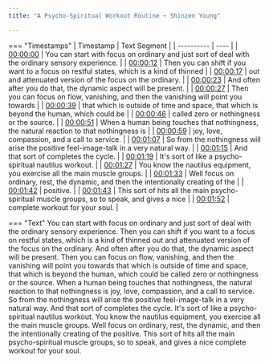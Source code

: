 ```yaml
---
title: "A Psycho-Spiritual Workout Routine ~ Shinzen Young"

---
```

=== "Timestamps"
    | Timestamp | Text Segment |
    | ---------- | ----  |
    | [00:00:00](https://www.youtube.com/watch?v=6RRHTbOAhDg&t=0) |  You can start with focus on ordinary and just sort of deal with the ordinary sensory experience. |
    | [00:00:12](https://www.youtube.com/watch?v=6RRHTbOAhDg&t=12) |  Then you can shift if you want to a focus on restful states, which is a kind of thinned |
    | [00:00:17](https://www.youtube.com/watch?v=6RRHTbOAhDg&t=17) |  out and attenuated version of the focus on the ordinary. |
    | [00:00:23](https://www.youtube.com/watch?v=6RRHTbOAhDg&t=23) |  And often after you do that, the dynamic aspect will be present. |
    | [00:00:27](https://www.youtube.com/watch?v=6RRHTbOAhDg&t=27) |  Then you can focus on flow, vanishing, and then the vanishing will point you towards |
    | [00:00:39](https://www.youtube.com/watch?v=6RRHTbOAhDg&t=39) |  that which is outside of time and space, that which is beyond the human, which could be |
    | [00:00:46](https://www.youtube.com/watch?v=6RRHTbOAhDg&t=46) |  called zero or nothingness or the source. |
    | [00:00:51](https://www.youtube.com/watch?v=6RRHTbOAhDg&t=51) |  When a human being touches that nothingness, the natural reaction to that nothingness is |
    | [00:00:59](https://www.youtube.com/watch?v=6RRHTbOAhDg&t=59) |  joy, love, compassion, and a call to service. |
    | [00:01:07](https://www.youtube.com/watch?v=6RRHTbOAhDg&t=67) |  So from the nothingness will arise the positive feel-image-talk in a very natural way. |
    | [00:01:15](https://www.youtube.com/watch?v=6RRHTbOAhDg&t=75) |  And that sort of completes the cycle. |
    | [00:01:19](https://www.youtube.com/watch?v=6RRHTbOAhDg&t=79) |  It's sort of like a psycho-spiritual nautilus workout. |
    | [00:01:27](https://www.youtube.com/watch?v=6RRHTbOAhDg&t=87) |  You know the nautilus equipment, you exercise all the main muscle groups. |
    | [00:01:33](https://www.youtube.com/watch?v=6RRHTbOAhDg&t=93) |  Well focus on ordinary, rest, the dynamic, and then the intentionally creating of the |
    | [00:01:42](https://www.youtube.com/watch?v=6RRHTbOAhDg&t=102) |  positive. |
    | [00:01:43](https://www.youtube.com/watch?v=6RRHTbOAhDg&t=103) |  This sort of hits all the main psycho-spiritual muscle groups, so to speak, and gives a nice |
    | [00:01:52](https://www.youtube.com/watch?v=6RRHTbOAhDg&t=112) |  complete workout for your soul. |

=== "Text"
     You can start with focus on ordinary and just sort of deal with the ordinary sensory experience. Then you can shift if you want to a focus on restful states, which is a kind of thinned out and attenuated version of the focus on the ordinary. And often after you do that, the dynamic aspect will be present. Then you can focus on flow, vanishing, and then the vanishing will point you towards that which is outside of time and space, that which is beyond the human, which could be called zero or nothingness or the source. When a human being touches that nothingness, the natural reaction to that nothingness is joy, love, compassion, and a call to service. So from the nothingness will arise the positive feel-image-talk in a very natural way. And that sort of completes the cycle. It's sort of like a psycho-spiritual nautilus workout. You know the nautilus equipment, you exercise all the main muscle groups. Well focus on ordinary, rest, the dynamic, and then the intentionally creating of the positive. This sort of hits all the main psycho-spiritual muscle groups, so to speak, and gives a nice complete workout for your soul.